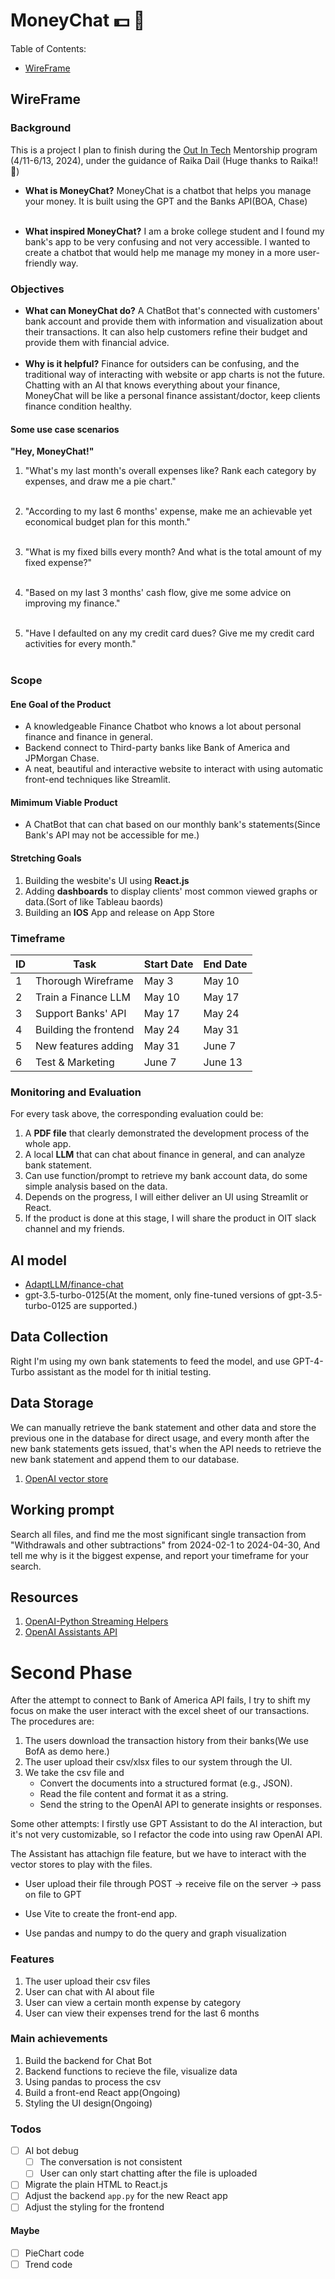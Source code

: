 # MoneyChat 💵 🤖️

Table of Contents:
- [WireFrame](#WireFrame)

## WireFrame
### Background
This is a project I plan to finish during the [Out In Tech](https://outintech.com/) Mentorship program (4/11-6/13, 2024), under the guidance of Raika Dail (Huge thanks to Raika!! 🥰)

- **What is MoneyChat?**
MoneyChat is a chatbot that helps you manage your money. It is built using the GPT and the Banks API(BOA, Chase) <br><br>

- **What inspired MoneyChat?**
I am a broke college student and I found my bank's app to be very confusing and not very accessible. I wanted to create a chatbot that would help me manage my money in a more user-friendly way.

### Objectives
- **What can MoneyChat do?**
A ChatBot that's connected with customers' bank account and provide them with information and visualization about their transactions. It can also help customers refine their budget and provide them with financial advice.
<br><br>
- **Why is it helpful?**
Finance for outsiders can be confusing, and the traditional way of interacting with website or app charts is not the future. Chatting with an AI that knows everything about your finance, MoneyChat will be like a personal finance assistant/doctor, keep clients finance condition healthy.

#### Some use case scenarios
**"Hey, MoneyChat!"**

1. "What's my last month's overall expenses like? Rank each category by expenses, and draw me a pie chart."<br><br>

2. "According to my last 6 months' expense, make me an achievable yet economical budget plan for this month."<br><br>

3. "What is my fixed bills every month? And what is the total amount of my fixed expense?"<br><br>

4. "Based on my last 3 months' cash flow, give me some advice on improving my finance."<br><br>

5. "Have I defaulted on any my credit card dues? Give me my credit card activities for every month."<br><br>

### Scope 
#### Ene Goal of the Product
- A knowledgeable Finance Chatbot who knows a lot about personal finance and finance in general.
- Backend connect to Third-party banks like Bank of America and JPMorgan Chase.
- A neat, beautiful and interactive website to interact with using automatic front-end techniques like Streamlit.

#### Mimimum Viable Product
- A ChatBot that can chat based on our monthly bank's statements(Since Bank's API may not be accessible for me.)

#### Stretching Goals
1. Building the wesbite's UI using **React.js**
2. Adding **dashboards** to display clients' most common viewed graphs or data.(Sort of like Tableau baords)
3. Building an **IOS** App and release on App Store

### Timeframe
| ID | Task | Start Date | End Date |
| -- | ---- | -----------| ---------|
| 1 | Thorough Wireframe    | May 3  | May 10 |
| 2 | Train a Finance LLM   | May 10 | May 17 |
| 3 | Support Banks' API    | May 17 | May 24 |
| 4 | Building the frontend | May 24 | May 31 |
| 5 | New features adding   | May 31 | June 7 | 
| 6 | Test & Marketing      | June 7 | June 13|

### Monitoring and Evaluation
For every task above, the corresponding evaluation could be:
1. A **PDF file** that clearly demonstrated the development process of the whole app.
2. A local **LLM** that can chat about finance in general, and can analyze bank statement.
3. Can use function/prompt to retrieve my bank account data, do some simple analysis based on the data.
4. Depends on the progress, I will either deliver an UI using Streamlit or React.
5. If the product is done at this stage, I will share the product in OIT slack channel and my friends.

## AI model
- [AdaptLLM/finance-chat](https://huggingface.co/AdaptLLM/finance-chat)
- gpt-3.5-turbo-0125(At the moment, only fine-tuned versions of gpt-3.5-turbo-0125 are supported.)

## Data Collection
Right I'm using my own bank statements to feed the model, and use GPT-4-Turbo assistant as the model for th initial testing. 

## Data Storage
We can manually retrieve the bank statement and other data and store the previous one in the database for direct usage, and every month after the new bank statements gets issued, that's when the API needs to retrieve the new bank statement and append them to our database.
1. [OpenAI vector store](https://platform.openai.com/docs/assistants/tools/file-search/creating-vector-stores-and-adding-files)

## Working prompt
Search all files, and find me the most significant single transaction from "Withdrawals and other subtractions" 
        from 2024-02-1 to 2024-04-30,
        And tell me why is it the biggest expense, and report your timeframe for your search.

## Resources
1. [OpenAI-Python Streaming Helpers](https://github.com/openai/openai-python/blob/main/helpers.md)
2. [OpenAI Assistants API](https://platform.openai.com/docs/assistants/overview?lang=python)

# Second Phase
After the attempt to connect to Bank of America API fails, I try to shift my focus on make the user interact with the excel sheet of our transactions. The procedures are:
1. The users download the transaction history from their banks(We use BofA as demo here.)
2. The user upload their csv/xlsx files to our system through the UI.
3. We take the csv file and 
   - Convert the documents into a structured format (e.g., JSON).
   - Read the file content and format it as a string.
   - Send the string to the OpenAI API to generate insights or responses.

Some other attempts:
I firstly use GPT Assistant to do the AI interaction, but it's not very customizable, so I refactor the code into using raw OpenAI API.

The Assistant has attachign file feature, but we have to interact with the vector stores to play with the files.

- User upload their file through POST -> receive file on the server -> pass on file to GPT

- Use Vite to create the front-end app.
- Use pandas and numpy to do the query and graph visualization

### Features
1. The user upload their csv files
2. User can chat with AI about file 
3. User can view a certain month expense by category
4. User can view their expenses trend for the last 6 months

### Main achievements
1. Build the backend for Chat Bot
3. Backend functions to recieve the file, visualize data
4. Using pandas to process the csv
5. Build a front-end React app(Ongoing)
6. Styling the UI design(Ongoing)

### Todos
- [ ] AI bot debug
  - [ ] The conversation is not consistent 
  - [ ] User can only start chatting after the file is uploaded
- [ ] Migrate the plain HTML to React.js
- [ ] Adjust the backend `app.py` for the new React app
- [ ] Adjust the styling for the frontend

#### Maybe
- [ ] PieChart code 
- [ ] Trend code
